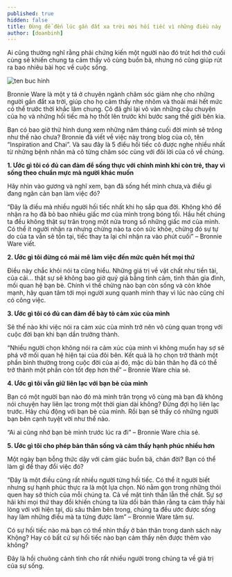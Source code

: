 ```yaml
---
published: true
hidden: false
title: Đừng để đến lúc gần đất xa trời mới hối tiếc vì những điều này
author: [doanbinh]
---
```


Ai cũng thường nghĩ rằng phải chứng kiến một người nào đó trút hơi thở cuối cùng sẽ khiến chung ta cảm thấy vô cùng buồn bã, nhưng nó cũng giúp rút ra bao nhiêu bài học về cuộc sống.


![ten buc hinh](https://photo-1-baomoi.zadn.vn/w1000_r1/17/04/02/283/21915021/2_61897.jpg "ten buc hinh")

Bronnie Ware là một y tá ở chuyên ngành chăm sóc giảm nhẹ cho những người gần đất xa trời, giúp cho họ cảm thấy nhẹ nhõm và thoải mái hết mức có thể trước thời khắc lâm chung. Cô đã ghi lại vô vàn những câu chuyện của họ và những hối tiếc mà họ thốt lên trước khi bước sang thế giới bên kia.

Bạn có bao giờ thử hình dung xem những năm tháng cuối đời mình sẽ trông như thế nào chưa? Bronnie đã viết về việc này trong blog của cô, tên “Inspiration and Chai”. Và sau đây là 5 điều hối tiếc cô được nghe nhiều nhất từ những bệnh nhân mà cô từng chăm sóc cùng với đôi lời của cô về chúng.

**1. Ước gì tôi có đủ can đảm để sống thực với chính mình khi còn trẻ, thay vì sống theo chuẩn mực mà người khác muốn**

Hãy nhìn vào gương và nghĩ xem, bạn đã sống hết mình chưa,và điều gì đang ngăn cản bạn làm việc đó?

“Đây là điều mà nhiều người hối tiếc nhất khi họ sắp qua đời. Không khó để nhận ra họ đã bỏ bao nhiêu giấc mơ của mình trong bóng tối. Hầu hết chúng ta đều không thật sự trân trọng một nửa trong số những giấc mơ của mình. Có thể ít người nhận ra nhưng chừng nào ta còn sức khỏe, chừng đó sự tự do của ta vẫn sẽ tồn tại, tiếc thay ta lại chỉ nhận ra vào phút cuối” – Bronnie Ware viết.

**2. Ước gì tôi đừng có mải mê làm việc đến mức quên hết mọi thứ**

Điều này chắc khỏi nói ta cũng hiểu. Những giá trị về vật chất như tiền tài, của cải… thật sự sẽ không bao giờ quý giá bằng tình cảm, tình thân gia đình, mối quan hệ bạn bè. Chính vì thế chừng nào bạn còn sống và còn khỏe mạnh, hãy quan tâm tới mọi người xung quanh mình thay vì lúc nào cũng chỉ có công việc.

**3. Ước gì tôi có đủ can đảm để bày tỏ cảm xúc của mình**

Sẽ thế nào khi việc nói ra cảm xúc của mình trở nên vô cùng quan trọng với cuộc đời bạn khi bạn dần trưởng thành.

“Nhiều người chọn không nói ra cảm xúc của mình vì không muốn hay sợ sẽ phá vỡ mối quan hệ hiện tại của đôi bên. Kết quả là họ chọn trở thành một phần bình thường trong cuộc đời của ai đó, mặc dù bản thân họ đã có thể trở thành một phần còn tốt đẹp hơn thế” – Bronnie Ware chia sẻ.

**4. Ước gì tôi vẫn giữ liên lạc với bạn bè của mình**

Bạn có một người bạn nào đó mà mình trân trọng vô cùng mà bạn đã không nói chuyện hay liên lạc trong một thời gian dài không? Đừng đợi họ liên lạc trước. Hãy chủ động với bạn bè của mình. Rồi bạn sẽ thấy có những người bạn bên cạnh tuyệt vời như thế nào.

“Ai ai cũng nhớ bạn bè mình trước lúc ra đi” – Bronnie Ware chia sẻ.

**5. Ước gì tôi cho phép bản thân sống và cảm thấy hạnh phúc nhiều hơn**

Một ngày bạn bỗng thức dậy với cảm giác buồn bã, chán đời? Bạn có thể làm gì để thay đổi việc đó?

“Đây là một điều cũng rất nhiều người từng hối tiếc. Có thể ít người biết nhưng sự hạnh phúc thực ra là một lựa chọn. Nó nằm gọn trong những thói quen hay sở thích của mỗi chúng ta. Cả về mặt tinh thần lẫn thể chất. Sự sợ hãi khi mọi thứ thay đổi khiến chúng ta lừa dối bản thân rằng ta cảm thấy hài lòng với với hiện tại, dù sâu thẳm bên trong, chúng ta đều ước được sống hay làm những điều mà ta từng được làm” – Bronnie Ware tâm sự.

Có sự hối tiếc nào mà bạn có thể nhìn thấy ở bản thân trong danh sách này Khộng? Hay có bất cứ sự hối tiếc nào bạn cảm thấy nên được thêm vào không?

Đây là hồi chuông cảnh tỉnh cho rất nhiều người trong chúng ta về giá trị của sự sống.